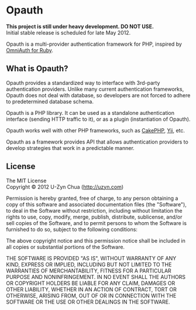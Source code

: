 Opauth
=======
__This project is still under heavy development. DO NOT USE.__  
Initial stable release is scheduled for late May 2012.

Opauth is a multi-provider authentication framework for PHP, inspired by [OmniAuth for Ruby](https://github.com/intridea/omniauth).

What is Opauth?
---------------
Opauth provides a standardized way to interface with 3rd-party authentication providers. Unlike many current authentication frameworks, Opauth does not deal with database, so developers are not forced to adhere to predetermined database schema.

Opauth is a PHP library. It can be used as a standalone authentication interface (sending HTTP traffic to it), or as a plugin (instantiation of Opauth).

Opauth works well with other PHP frameworks, such as [CakePHP](https://github.com/uzyn/cakephp-opauth), [Yii](https://github.com/kahwee/yii-opauth), etc.

Opauth as a framework provides API that allows authentication providers to develop strategies that work in a predictable manner.


License
---------
The MIT License  
Copyright © 2012 U-Zyn Chua (http://uzyn.com)

Permission is hereby granted, free of charge, to any person obtaining a
copy of this software and associated documentation files (the "Software"),
to deal in the Software without restriction, including without limitation
the rights to use, copy, modify, merge, publish, distribute, sublicense,
and/or sell copies of the Software, and to permit persons to whom the
Software is furnished to do so, subject to the following conditions:

The above copyright notice and this permission notice shall be included in
all copies or substantial portions of the Software.

THE SOFTWARE IS PROVIDED "AS IS", WITHOUT WARRANTY OF ANY KIND, EXPRESS OR
IMPLIED, INCLUDING BUT NOT LIMITED TO THE WARRANTIES OF MERCHANTABILITY,
FITNESS FOR A PARTICULAR PURPOSE AND NONINFRINGEMENT. IN NO EVENT SHALL THE
AUTHORS OR COPYRIGHT HOLDERS BE LIABLE FOR ANY CLAIM, DAMAGES OR OTHER
LIABILITY, WHETHER IN AN ACTION OF CONTRACT, TORT OR OTHERWISE, ARISING
FROM, OUT OF OR IN CONNECTION WITH THE SOFTWARE OR THE USE OR OTHER
DEALINGS IN THE SOFTWARE.